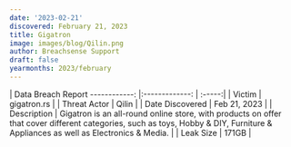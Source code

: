 ```yaml
---
date: '2023-02-21'
discovered: February 21, 2023
title: Gigatron
image: images/blog/Qilin.png
author: Breachsense Support
draft: false
yearmonths: 2023/february
---
```



| Data Breach Report
------------:     |:-------------:    | :-----:|
| Victim      | gigatron.rs      | 
| Threat Actor      | Qilin      | 
| Date Discovered      | Feb 21, 2023      | 
| Description      | Gigatron is an all-round online store, with products on offer that cover different categories, such as toys, Hobby & DIY, Furniture & Appliances as well as Electronics & Media.      | 
| Leak Size      | 171GB      | 

